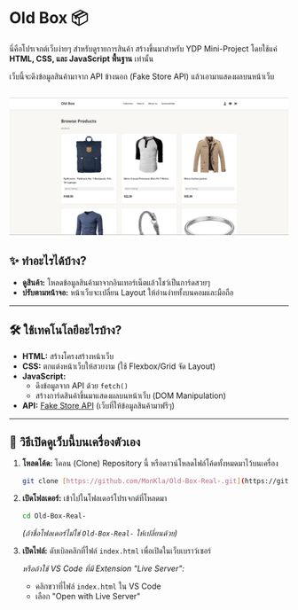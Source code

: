 # Old Box 📦

นี่คือโปรเจกต์เว็บง่ายๆ สำหรับดูรายการสินค้า สร้างขึ้นมาสำหรับ YDP Mini-Project โดยใช้แค่ **HTML, CSS, และ JavaScript พื้นฐาน** เท่านั้น

เว็บนี้จะดึงข้อมูลสินค้ามาจาก API ข้างนอก (Fake Store API) แล้วเอามาแสดงผลบนหน้าเว็บ

![Old Box Screenshot](./Pic/Ahha.png)
---

## ✨ ทำอะไรได้บ้าง?

* **ดูสินค้า:** โหลดข้อมูลสินค้ามาจากอินเทอร์เน็ตแล้วโชว์เป็นการ์ดสวยๆ
* **ปรับตามหน้าจอ:** หน้าเว็บจะเปลี่ยน Layout ให้อ่านง่ายทั้งบนคอมและมือถือ

---

## 🛠️ ใช้เทคโนโลยีอะไรบ้าง?

* **HTML:** สร้างโครงสร้างหน้าเว็บ
* **CSS:** ตกแต่งหน้าเว็บให้สวยงาม (ใช้ Flexbox/Grid จัด Layout)
* **JavaScript:**
    * ดึงข้อมูลจาก API ด้วย `fetch()`
    * สร้างการ์ดสินค้าขึ้นมาแสดงผลบนหน้าเว็บ (DOM Manipulation)
* **API:** [Fake Store API](https://fakestoreapi.com/) (เว็บที่ให้ข้อมูลสินค้ามาฟรีๆ)

---

## 🚀 วิธีเปิดดูเว็บนี้บนเครื่องตัวเอง

1.  **โหลดโค้ด:** โคลน (Clone) Repository นี้ หรือดาวน์โหลดไฟล์โค้ดทั้งหมดมาไว้บนเครื่อง
    ```sh
    git clone [https://github.com/MonKla/Old-Box-Real-.git](https://github.com/MonKla/Old-Box-Real-.git) 
    ```
2.  **เปิดโฟลเดอร์:** เข้าไปในโฟลเดอร์โปรเจกต์ที่โหลดมา
    ```sh
    cd Old-Box-Real- 
    ```
    *(ถ้าชื่อโฟลเดอร์ไม่ใช่ `Old-Box-Real-` ให้เปลี่ยนด้วย)*
3.  **เปิดไฟล์:** ดับเบิลคลิกที่ไฟล์ `index.html` เพื่อเปิดในเว็บเบราว์เซอร์

    *หรือถ้าใช้ VS Code ที่มี Extension "Live Server":*
    * คลิกขวาที่ไฟล์ `index.html` ใน VS Code
    * เลือก "Open with Live Server"